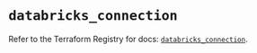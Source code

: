 # `databricks_connection`

Refer to the Terraform Registry for docs: [`databricks_connection`](https://registry.terraform.io/providers/databricks/databricks/1.60.0/docs/resources/connection).
